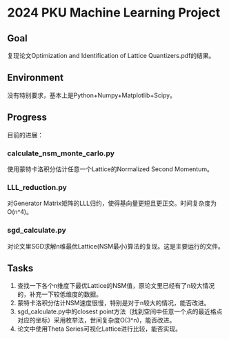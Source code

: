 # 2024 PKU Machine Learning Project

## Goal
复现论文Optimization and Identification of Lattice Quantizers.pdf的结果。

## Environment
没有特别要求，基本上是Python+Numpy+Matplotlib+Scipy。

## Progress
目前的进展：
### calculate_nsm_monte_carlo.py
使用蒙特卡洛积分估计任意一个Lattice的Normalized Second Momentum。

### LLL_reduction.py
对Generator Matrix矩阵的LLL归约，使得基向量更短且更正交。时间复杂度为O(n^4)。

### sgd_calculate.py
对论文里SGD求解n维最优Lattice(NSM最小)算法的复现。这是主要运行的文件。

## Tasks
1. 查找一下各个n维度下最优Lattice的NSM值，原论文里已经有了n较大情况的，补充一下较低维度的数据。 
2. 蒙特卡洛积分估计NSM速度很慢，特别是对于n较大的情况，能否改进。
3. sgd_calculate.py中的closest point方法（找到空间中任意一个点的最近格点对应的坐标）采用枚举法，世间复杂度O(3^n)，能否改进。
4. 论文中使用Theta Series可视化Lattice进行比较，能否实现。



